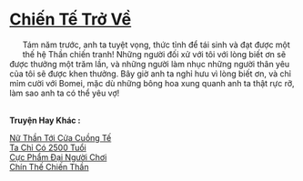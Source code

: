 <a href="https://truyentiki.com/chien-te-tro-ve.33786/" title="Chiến Tế Trở Về"><h1>Chiến Tế Trở Về</h1></a><div style="display:table"><img align="right" style="float: left; padding: 10px;" src="https://truyentiki.com/images/story/200x260/33786.jpg" alt="">Tám năm trước, anh ta tuyệt vọng, thức tỉnh để tái sinh và đạt được một thế hệ Thần chiến tranh! Những người đối xử với tôi với lòng biết ơn sẽ được thưởng một trăm lần, và những người làm nhục những người thân yêu của tôi sẽ được khen thưởng. Bây giờ anh ta nghỉ hưu vì lòng biết ơn, và chỉ mỉm cười với Bomei, mặc dù những bông hoa xung quanh anh ta thật rực rỡ, làm sao anh ta có thể yêu vợ!</div><p><br><b>Truyện Hay Khác :</b></p><a href="https://truyentiki.com/nu-than-toi-cua-cuong-te.33785/" alt="Nữ Thần Tới Cửa Cuồng Tế">Nữ Thần Tới Cửa Cuồng Tế</a><br/><a href="https://github.com/nownovels/top500/tree/master/truyenhay/33904/" alt="Ta Chỉ Có 2500 Tuổi">Ta Chỉ Có 2500 Tuổi</a><br/><a href="https://www.pinterest.com/pin/594756694531434207" alt="Cực Phẩm Đại Người Chơi">Cực Phẩm Đại Người Chơi</a><br/><a href="https://github.com/nownovels/top500/tree/master/truyenhay/33890/" alt="Chín Thế Chiến Thần">Chín Thế Chiến Thần</a><br/>